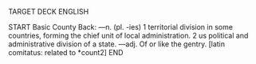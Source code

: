 TARGET DECK
ENGLISH

START
Basic
County
Back: —n. (pl. -ies) 1 territorial division in some countries, forming the chief unit of local administration. 2 us political and administrative division of a state. —adj. Of or like the gentry. [latin comitatus: related to *count2]
END
